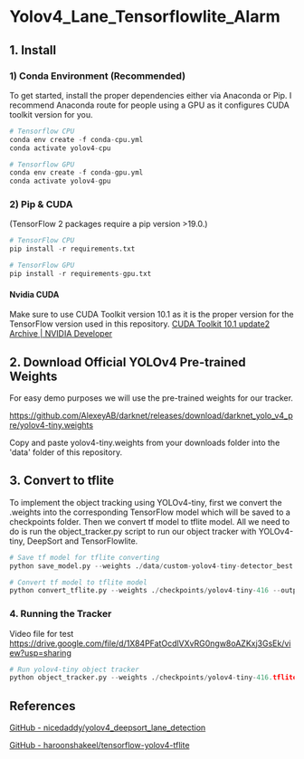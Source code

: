 # Yolov4_Lane_Tensorflowlite_Alarm



## 1. Install



### 1) Conda Environment (Recommended)

To get started, install the proper dependencies either via Anaconda or Pip. I recommend Anaconda route for people using a GPU as it configures CUDA toolkit version for you.

```python
# Tensorflow CPU
conda env create -f conda-cpu.yml
conda activate yolov4-cpu

# Tensorflow GPU
conda env create -f conda-gpu.yml
conda activate yolov4-gpu
```



### 2) Pip & CUDA

(TensorFlow 2 packages require a pip version >19.0.)

```python
# TensorFlow CPU
pip install -r requirements.txt

# TensorFlow GPU
pip install -r requirements-gpu.txt
```



#### Nvidia CUDA

Make sure to use CUDA Toolkit version 10.1 as it is the proper version for the TensorFlow version used in this repository. [CUDA Toolkit 10.1 update2 Archive | NVIDIA Developer](https://developer.nvidia.com/cuda-10.1-download-archive-update2)



## 2. Download Official YOLOv4 Pre-trained Weights

For easy demo purposes we will use the pre-trained weights for our tracker.

https://github.com/AlexeyAB/darknet/releases/download/darknet_yolo_v4_pre/yolov4-tiny.weights



Copy and paste yolov4-tiny.weights from your downloads folder into the 'data' folder of this repository.



## 3. Convert to tflite

To implement the object tracking using YOLOv4-tiny, first we convert the .weights into the corresponding TensorFlow model which will be saved to a checkpoints folder. Then we convert tf model to tflite model. All we need to do is run the object_tracker.py script to run our object tracker with YOLOv4-tiny, DeepSort and TensorFlowlite.

```python
# Save tf model for tflite converting
python save_model.py --weights ./data/custom-yolov4-tiny-detector_best.weights --output ./checkpoints/yolov4-tiny-416 --input_size 416 --model yolov4 --tiny --framework tflite

# Convert tf model to tflite model
python convert_tflite.py --weights ./checkpoints/yolov4-tiny-416 --output ./checkpoints/yolov4-tiny-416.tflite

```



### 4. Running the Tracker

Video file for test
https://drive.google.com/file/d/1X84PFatOcdlVXvRG0ngw8oAZKxj3GsEk/view?usp=sharing

```python
# Run yolov4-tiny object tracker
python object_tracker.py --weights ./checkpoints/yolov4-tiny-416.tflite --model yolov4 --video ./data/video/test_sample.mp4 --output ./outputs/.avi --tiny --info
```



## References



[GitHub - nicedaddy/yolov4_deepsort_lane_detection](https://github.com/nicedaddy/yolov4_deepsort_lane_detection)

[GitHub - haroonshakeel/tensorflow-yolov4-tflite](https://github.com/haroonshakeel/tensorflow-yolov4-tflite)




